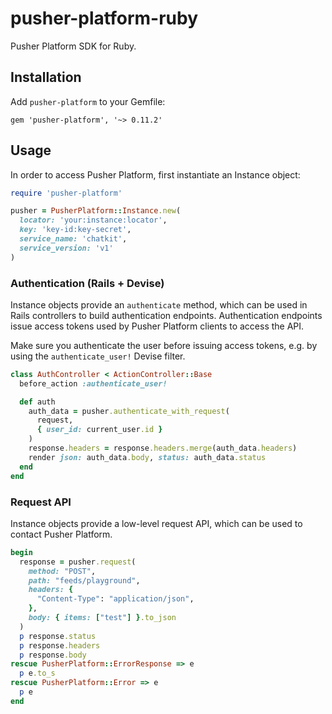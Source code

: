 # pusher-platform-ruby

Pusher Platform SDK for Ruby.

## Installation

Add `pusher-platform` to your Gemfile:

```
gem 'pusher-platform', '~> 0.11.2'
```

## Usage

In order to access Pusher Platform, first instantiate an Instance object:

```ruby
require 'pusher-platform'

pusher = PusherPlatform::Instance.new(
  locator: 'your:instance:locator',
  key: 'key-id:key-secret',
  service_name: 'chatkit',
  service_version: 'v1'
)
```

### Authentication (Rails + Devise)

Instance objects provide an `authenticate` method, which can be used in Rails
controllers to build authentication endpoints. Authentication endpoints issue
access tokens used by Pusher Platform clients to access the API.

Make sure you authenticate the user before issuing access tokens, e.g. by using
the `authenticate_user!` Devise filter.

```ruby
class AuthController < ActionController::Base
  before_action :authenticate_user!

  def auth
    auth_data = pusher.authenticate_with_request(
      request,
      { user_id: current_user.id }
    )
    response.headers = response.headers.merge(auth_data.headers)
    render json: auth_data.body, status: auth_data.status
  end
end
```

### Request API

Instance objects provide a low-level request API, which can be used to contact
Pusher Platform.

```ruby
begin
  response = pusher.request(
    method: "POST",
    path: "feeds/playground",
    headers: {
      "Content-Type": "application/json",
    },
    body: { items: ["test"] }.to_json
  )
  p response.status
  p response.headers
  p response.body
rescue PusherPlatform::ErrorResponse => e
  p e.to_s
rescue PusherPlatform::Error => e
  p e
end
```

